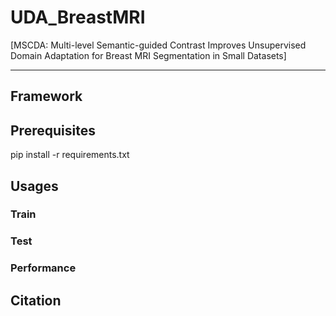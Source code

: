 # UDA_BreastMRI

[MSCDA: Multi-level Semantic-guided Contrast Improves Unsupervised Domain Adaptation for Breast MRI Segmentation in Small Datasets]

---
## Framework

## Prerequisites

  pip install -r requirements.txt

## Usages


### Train

### Test

### Performance

## Citation
